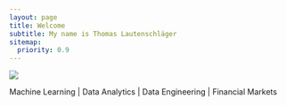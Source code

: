 ```yaml
---
layout: page
title: Welcome
subtitle: My name is Thomas Lautenschläger
sitemap:
  priority: 0.9
---
```


<img src="{{ '/assets/img/t.jpg' | prepend: site.baseurl }}" id="about-img">

<div id="describe-text">
	<p>Machine Learning | Data Analytics | Data Engineering | Financial Markets</p>
	<!-- <p>Fork and use the theme from the <strong> <a href="https://github.com/knhash/Pudhina"> repository</a> </strong></p> -->
</div>